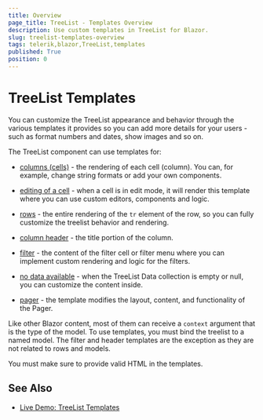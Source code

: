 ```yaml
---
title: Overview
page_title: TreeList - Templates Overview
description: Use custom templates in TreeList for Blazor.
slug: treelist-templates-overview
tags: telerik,blazor,TreeList,templates
published: True
position: 0
---
```


# TreeList Templates

You can customize the TreeList appearance and behavior through the various templates it provides so you can add more details for your users - such as format numbers and dates, show images and so on.

The TreeList component can use templates for: 

* [columns (cells)](slug://treelist-templates-column) - the rendering of each cell (column). You can, for example, change string formats or add your own components.

* [editing of a cell](slug://treelist-templates-editor) - when a cell is in edit mode, it will render this template where you can use custom editors, components and logic.

* [rows](slug://treelist-templates-row) - the entire rendering of the `tr` element of the row, so you can fully customize the treelist behavior and rendering.

* [column header](slug://treelist-templates-column-header) - the title portion of the column.

* [filter](slug://treelist-templates-filter) - the content of the filter cell or filter menu where you can implement custom rendering and logic for the filters.

* [no data available](slug://treelist-templates-no-data) - when the TreeList Data collection is empty or null, you can customize the content inside.

* [pager](slug://treelist-templates-pager) - the template modifies the layout, content, and functionality of the Pager.

Like other Blazor content, most of them can receive a `context` argument that is the type of the model. To use templates, you must bind the treelist to a named model. The filter and header templates are the exception as they are not related to rows and models.

You must make sure to provide valid HTML in the templates.

## See Also

 * [Live Demo: TreeList Templates](https://demos.telerik.com/blazor-ui/treelist/templates)
 

